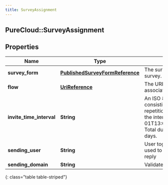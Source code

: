 ```yaml
---
title: SurveyAssignment
---
```

## PureCloud::SurveyAssignment

## Properties

|Name | Type | Description | Notes|
|------------ | ------------- | ------------- | -------------|
| **survey_form** | [**PublishedSurveyFormReference**](PublishedSurveyFormReference.html) | The survey form used for this survey. | [optional] |
| **flow** | [**UriReference**](UriReference.html) | The URI reference to the flow associated with this survey. | [optional] |
| **invite_time_interval** | **String** | An ISO 8601 repeated interval consisting of the number of repetitions, the start datetime, and the interval (e.g. R2/2018-03-01T13:00:00Z/P1M10DT2H30M). Total duration must not exceed 90 days. | [optional] |
| **sending_user** | **String** | User together with sendingDomain used to send email, null to use no-reply | [optional] |
| **sending_domain** | **String** | Validated email domain, required | |
{: class="table table-striped"}



